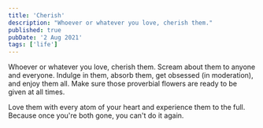 ```yaml
---
title: 'Cherish'
description: "Whoever or whatever you love, cherish them."
published: true
pubDate: '2 Aug 2021'
tags: ['life']
---
```


Whoever or whatever you love, cherish them. Scream about them to anyone and everyone. Indulge in them, absorb them, get obsessed (in moderation), and enjoy them all. Make sure those proverbial flowers are ready to be given at all times.

Love them with every atom of your heart and experience them to the full. Because once you're both gone, you can't do it again.